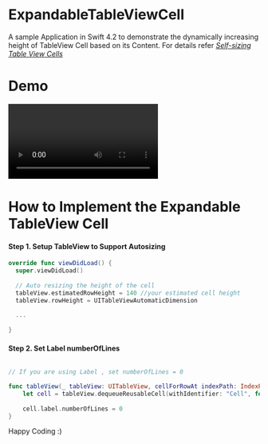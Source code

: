 # ExpandableTableViewCell
A sample Application in Swift 4.2 to demonstrate the dynamically increasing height of TableView Cell based on its Content. For details refer [*Self-sizing Table View Cells*](https://www.raywenderlich.com/129059/self-sizing-table-view-cells)


# Demo 

![solarized dualmode](https://github.com/FaizalMalik/ExpandableTableViewCell/blob/master/Raw/ExpandableTableViewCell.mov)


# How to Implement the Expandable TableView Cell

#### Step 1. Setup TableView to Support Autosizing ####

```swift
override func viewDidLoad() {
  super.viewDidLoad()
        
  // Auto resizing the height of the cell
  tableView.estimatedRowHeight = 140 //your estimated cell height 
  tableView.rowHeight = UITableViewAutomaticDimension
  
  ...
  
} 


```

#### Step 2. Set Label numberOfLines ####

```swift

// If you are using Label , set numberOfLines = 0

func tableView(_ tableView: UITableView, cellForRowAt indexPath: IndexPath) -> UITableViewCell {
    let cell = tableView.dequeueReusableCell(withIdentifier: "Cell", for: indexPath) as! UITableViewCell
    
    cell.label.numberOfLines = 0
} 


```

Happy Coding :)
